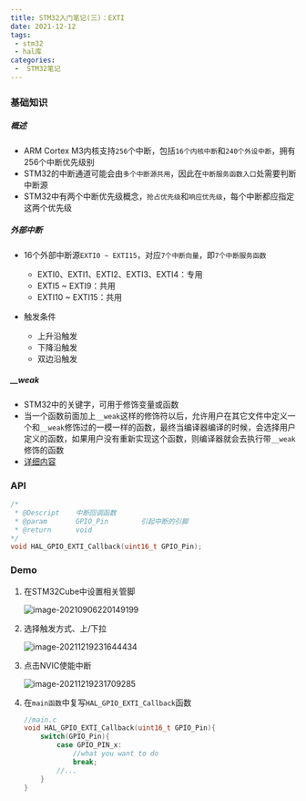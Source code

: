 ```yaml
---
title: STM32入门笔记(三)：EXTI
date: 2021-12-12
tags:
 - stm32
 - hal库
categories:
 -  STM32笔记
---
```


### 基础知识

##### 概述

- ARM Cortex M3内核支持`256`个中断，包括`16个内核中断`和`240个外设中断`，拥有256个中断优先级别
- STM32的中断通道可能会由`多个中断源共用`，因此在`中断服务函数入口`处需要判断中断源
- STM32中有两个中断优先级概念，`抢占优先级`和`响应优先级`，每个中断都应指定这两个优先级



##### 外部中断

- 16个外部中断源`EXTI0 ~ EXTI15`，对应`7个中断向量`，即`7个中断服务函数`
  - EXTI0、EXTI1、EXTI2、EXTI3、EXTI4：专用
  - EXTI5 ~ EXTI9：共用
  - EXTI10 ~ EXTI15：共用

- 触发条件
  - 上升沿触发
  - 下降沿触发
  - 双边沿触发



##### __weak

- STM32中的关键字，可用于修饰变量或函数
- 当一个函数前面加上`__weak`这样的修饰符以后，允许用户在其它文件中定义一个和`__weak`修饰过的一模一样的函数，最终当编译器编译的时候，会选择用户定义的函数，如果用户没有重新实现这个函数，则编译器就会去执行带`__weak`修饰的函数
- [详细内容](https://www.21ic.com/article/883535.html)



### API

```c
/*
 * @Descript	中断回调函数
 * @param		GPIO_Pin		引起中断的引脚	
 * @return		void
*/
void HAL_GPIO_EXTI_Callback(uint16_t GPIO_Pin);
```



### Demo

1. 在STM32Cube中设置相关管脚

   ![image-20210906220149199](https://s2.loli.net/2021/12/19/2hjUXRgKJM9BiSc.png)



2. 选择触发方式、上/下拉

   ![image-20211219231644434](https://s2.loli.net/2021/12/19/2mCUWR9lTuyvbHX.png)



3. 点击NVIC使能中断

   ![image-20211219231709285](https://s2.loli.net/2021/12/19/r7bDZltLAp1yEXf.png)



4. 在`main函数`中复写`HAL_GPIO_EXTI_Callback`函数

   ```c
   //main.c
   void HAL_GPIO_EXTI_Callback(uint16_t GPIO_Pin){
       switch(GPIO_Pin){
           case GPIO_PIN_x:
               //what you want to do
               break;
           //...    
       } 
   }
   ```